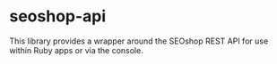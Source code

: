 seoshop-api
===========

This library provides a wrapper around the SEOshop REST API for use within Ruby apps or via the console.

